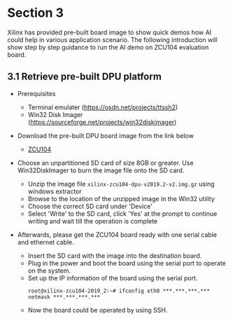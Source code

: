 Section 3
=======================

Xilinx has provided pre-built board image to show quick demos how AI could help in various application scenario.
The following introduction will show step by step guidance to run the AI demo on ZCU104 evaluation board.

3.1 Retrieve pre-built DPU platform
-----------------------
* Prerequisites
  * Terminal emulater (https://osdn.net/projects/ttssh2)
  * Win32 Disk Imager (https://sourceforge.net/projects/win32diskimager)
 
* Download the pre-built DPU board image from the link below

  * [ZCU104](https://www.xilinx.com/bin/public/openDownload?filename=xilinx-zcu104-dpu-v2019.2-v2.img.gz) 

* Choose an unpartitioned SD card of size 8GB or greater. Use Win32DiskImager to burn the image file onto the SD card.
  * Unzip the image file ``xilinx-zcu104-dpu-v2019.2-v2.img.gz`` using windows extractor
  * Browse to the location of the unzipped image in the Win32 utility
  * Choose the correct SD card under 'Device'
  * Select 'Write' to the SD card, click 'Yes' at the prompt to continue writing and wait till the operation is complete
  
* Afterwards, please get the ZCU104 board ready with one serial cable and ethernet cable.
  * Insert the SD card with the image into the destination board.
  * Plug in the power and boot the board using the serial port to operate on the system.
  * Set up the IP information of the board using the serial port. 
    ```
    root@xilinx-zcu104-2019_2:~# ifconfig eth0 ***.***.***.*** netmask ***.***.***.***
    ```
  * Now the board could be operated by using SSH.
